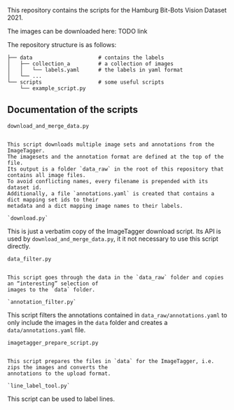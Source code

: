 This repository contains the scripts for the Hamburg Bit-Bots Vision Dataset 2021.

The images can be downloaded here: TODO link

The repository structure is as follows:

```
├── data                     # contains the labels
│   ├── collection_a         # a collection of images
│   │   └── labels.yaml      # the labels in yaml format
│   └── ...
└── scripts                  # some useful scripts
    └── example_script.py
```

Documentation of the scripts
---

`download_and_merge_data.py`
~~~

This script downloads multiple image sets and annotations from the ImageTagger.
The imagesets and the annotation format are defined at the top of the file.
Its output is a folder `data_raw` in the root of this repository that contains all image files.
To avoid conflicting names, every filename is prepended with its dataset id.
Additionally, a file `annotations.yaml` is created that contains a dict mapping set ids to their
metadata and a dict mapping image names to their labels.

`download.py`
~~~

This is just a verbatim copy of the ImageTagger download script. Its API is used by
`download_and_merge_data.py`, it it not necessary to use this script directly.

`data_filter.py`
~~~

This script goes through the data in the `data_raw` folder and copies an “interesting” selection of
images to the `data` folder.

`annotation_filter.py`
~~~

This script filters the annotations contained in `data_raw/annotations.yaml` to only include the
images in the `data` folder and creates a `data/annotations.yaml` file.

`imagetagger_prepare_script.py`
~~~

This script prepares the files in `data` for the ImageTagger, i.e. zips the images and converts the
annotations to the upload format.

`line_label_tool.py`
~~~

This script can be used to label lines.
